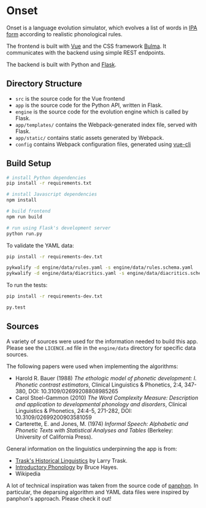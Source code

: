 # Onset

Onset is a language evolution simulator, which evolves a list of words
in [IPA form](https://en.wikipedia.org/wiki/International_Phonetic_Alphabet)
according to realistic phonological rules.

The frontend is built with [Vue](https://vuejs.org/) and the CSS
framework [Bulma](http://bulma.io/). It communicates with the backend using
simple REST endpoints.

The backend is built with Python and [Flask](http://flask.pocoo.org/).

## Directory Structure

+ `src` is the source code for the Vue frontend
+ `app` is the source code for the Python API, written in Flask.
+ `engine` is the source code for the evolution engine which is called by Flask.
+ `app/templates/` contains the Webpack-generated index file, served with Flask.
+ `app/static/` contains static assets generated by Webpack.
+ `config` contains Webpack configuration files, generated using [vue-cli](https://github.com/vuejs/vue-cli)

## Build Setup

``` bash
# install Python dependencies
pip install -r requirements.txt

# install Javascript dependencies
npm install

# build frontend
npm run build

# run using Flask's development server
python run.py
```

To validate the YAML data:

``` bash
pip install -r requirements-dev.txt

pykwalify -d engine/data/rules.yaml -s engine/data/rules.schema.yaml
pykwalify -d engine/data/diacritics.yaml -s engine/data/diacritics.schema.yaml
```

To run the tests:

```bash
pip install -r requirements-dev.txt

py.test
```

## Sources

A variety of sources were used for the information needed to build this app.
Please see the `LICENCE.md` file in the `engine/data` directory for specific
data sources.

The following papers were used when implementing the algorithms:

+ Harold R. Bauer (1988) *The ethologic model of phonetic development: I. Phonetic contrast estimators*, Clinical Linguistics & Phonetics, 2:4, 347-380, DOI: 10.3109/02699208808985265
+ Carol Stoel-Gammon (2010) *The Word Complexity Measure: Description and application to developmental phonology and disorders*, Clinical Linguistics & Phonetics, 24:4-5, 271-282, DOI: 10.3109/02699200903581059
+ Carterette, E. and Jones, M. (1974) *Informal Speech: Alphabetic and Phonetic Texts with Statistical Analyses and Tables* (Berkeley: University of California Press).

General information on the linguistics underpinning the app is from:

+ [Trask's Historical Linguistics](https://www.amazon.com/Trasks-Historical-Linguistics-Larry-Trask/dp/0340927658) by Larry Trask.
+ [Introductory Phonology](https://www.amazon.com/Introductory-Phonology-Bruce-Hayes/dp/1405184116) by Bruce Hayes.
+ Wikipedia

A lot of technical inspiration was taken from the source code
of [panphon](https://github.com/dmort27/panphon/). In particular, the deparsing
algorithm and YAML data files were inspired by panphon's approach. Please check
it out!
